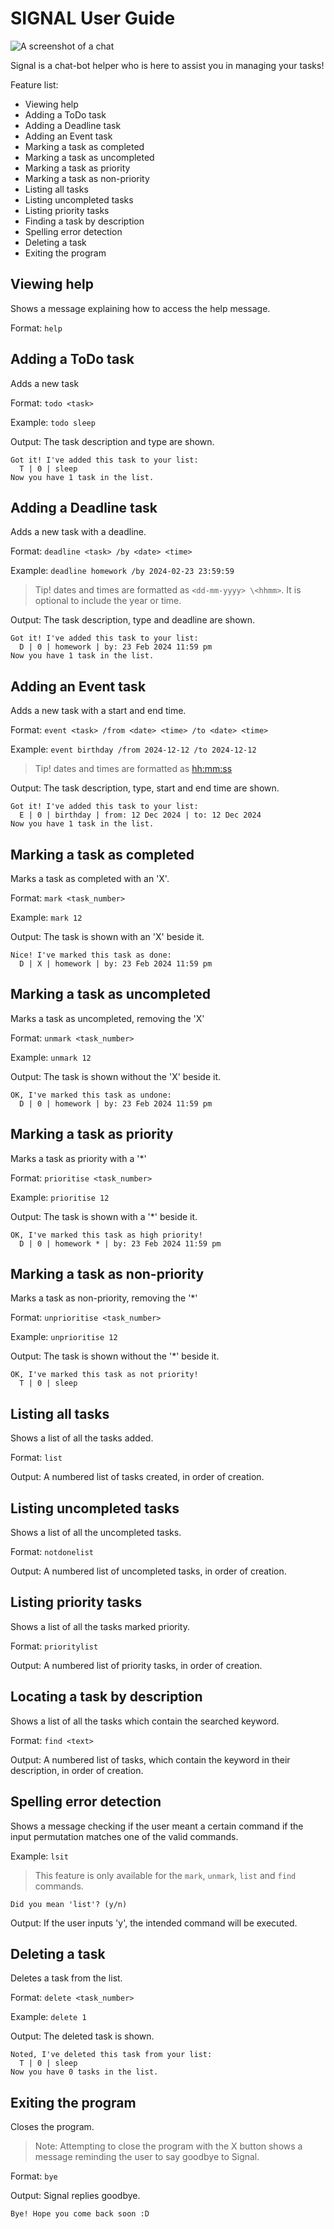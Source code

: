 # SIGNAL User Guide

<img src="./Ui.png" alt="A screenshot of a chat">

Signal is a chat-bot helper who is here to assist you in managing your tasks!

Feature list:
* Viewing help
* Adding a ToDo task
* Adding a Deadline task
* Adding an Event task
* Marking a task as completed
* Marking a task as uncompleted
* Marking a task as priority
* Marking a task as non-priority
* Listing all tasks
* Listing uncompleted tasks
* Listing priority tasks
* Finding a task by description
* Spelling error detection
* Deleting a task
* Exiting the program

## Viewing help 

Shows a message explaining how to access the help message.

Format: `help`


## Adding a ToDo task

Adds a new task

Format: `todo <task>`

Example: `todo sleep`

Output: The task description and type are shown.

```
Got it! I've added this task to your list:
  T | 0 | sleep
Now you have 1 task in the list.
```


## Adding a Deadline task

Adds a new task with a deadline.

Format: `deadline <task> /by <date> <time>`

Example: `deadline homework /by 2024-02-23 23:59:59`

> Tip! dates and times are formatted as `<dd-mm-yyyy> \<hhmm>`. It is optional to include the year or time.

Output: The task description, type and deadline are shown.

```
Got it! I've added this task to your list:
  D | 0 | homework | by: 23 Feb 2024 11:59 pm
Now you have 1 task in the list.
```


## Adding an Event task

Adds a new task with a start and end time.

Format: `event <task> /from <date> <time> /to <date> <time>`

Example: `event birthday /from 2024-12-12 /to 2024-12-12`

> Tip! dates and times are formatted as <yyyy-mm-dd> <hh:mm:ss>

Output: The task description, type, start and end time are shown.

```
Got it! I've added this task to your list:
  E | 0 | birthday | from: 12 Dec 2024 | to: 12 Dec 2024
Now you have 1 task in the list.
```


## Marking a task as completed

Marks a task as completed with an 'X'.

Format: `mark <task_number>`

Example: `mark 12`

Output: The task is shown with an 'X' beside it.

```
Nice! I've marked this task as done:
  D | X | homework | by: 23 Feb 2024 11:59 pm
```


## Marking a task as uncompleted

Marks a task as uncompleted, removing the 'X'

Format: `unmark <task_number>`

Example: `unmark 12`

Output: The task is shown without the 'X' beside it.

```
OK, I've marked this task as undone:
  D | 0 | homework | by: 23 Feb 2024 11:59 pm
```


## Marking a task as priority

Marks a task as priority with a '*'

Format: `prioritise <task_number>`

Example: `prioritise 12`

Output: The task is shown with a '*' beside it.

```
OK, I've marked this task as high priority!
  D | 0 | homework * | by: 23 Feb 2024 11:59 pm
```

## Marking a task as non-priority

Marks a task as non-priority, removing the '*'

Format: `unprioritise <task_number>`

Example: `unprioritise 12`

Output: The task is shown without the '*' beside it.

```
OK, I've marked this task as not priority!
  T | 0 | sleep 
```


## Listing all tasks

Shows a list of all the tasks added.

Format: `list`

Output: A numbered list of tasks created, in order of creation.


## Listing uncompleted tasks

Shows a list of all the uncompleted tasks.

Format: `notdonelist`

Output: A numbered list of uncompleted tasks, in order of creation.


## Listing priority tasks

Shows a list of all the tasks marked priority.

Format: `prioritylist`

Output: A numbered list of priority tasks, in order of creation.


## Locating a task by description

Shows a list of all the tasks which contain the searched keyword.

Format: `find <text>`

Output: A numbered list of tasks, which contain the keyword in their description, in order of creation.


## Spelling error detection

Shows a message checking if the user meant a certain command if the input permutation matches one of the valid commands.

Example: `lsit`

> This feature is only available for the `mark`, `unmark`, `list` and `find` commands.

```
Did you mean 'list'? (y/n)
```
Output: If the user inputs 'y', the intended command will be executed.


## Deleting a task

Deletes a task from the list.

Format: `delete <task_number>`

Example: `delete 1`

Output: The deleted task is shown.

```
Noted, I've deleted this task from your list:
  T | 0 | sleep 
Now you have 0 tasks in the list.
```


## Exiting the program

Closes the program.

> Note: Attempting to close the program with the X button shows a message reminding the user to say goodbye to Signal.

Format: `bye`

Output: Signal replies goodbye.

```
Bye! Hope you come back soon :D
```